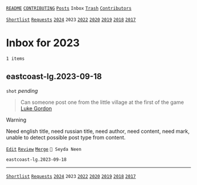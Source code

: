 [`README`](../../README.md) [`CONTRIBUTING`](../../CONTRIBUTING.md) [`Posts`](../posts/index.md) `Inbox` [`Trash`](../trash/index.md) [`Contributors`](../contributors.md)

[`Shortlist`](shortlist.md) [`Requests`](requests.md) [`2024`](index.md) `2023` [`2022`](2022.md) [`2020`](2020.md) [`2019`](2019.md) [`2018`](2018.md) [`2017`](2017.md)

# Inbox for 2023

`1 items`

## <span id="eastcoast-lg.2023-09-18">eastcoast-lg.2023-09-18</span>

`shot` _pending_

> Can someone post one from the little village at the first of the game  
> [Luke Gordon](../contributors.md#eastcoast-lg "2023-09-18")

> [!WARNING]
> Need english title, need russian title, need author, need content, need mark, unable to detect possible post type from content.

[`Edit`](https://github.com/dehero/mwscr/issues/new?labels=editing&amp;template=editing.yml&amp;title=eastcoast-lg.2023-09-18&amp;postContent=&amp;postTitle=&amp;postTitleRu=&amp;postAuthor=&amp;postType=shot&amp;postEngine=&amp;postAddon=&amp;postTags=&amp;postLocation=Seyda+Neen&amp;postMark=&amp;postViolation=&amp;postTrash=&amp;postRequest=Can+someone+post+one+from+the+little+village+at+the+first+of+the+game) [`Review`](https://github.com/dehero/mwscr/issues/new?labels=review&amp;template=review.yml&amp;title=eastcoast-lg.2023-09-18) [`Merge`](https://github.com/dehero/mwscr/issues/new?labels=merging&amp;template=merging.yml&amp;title=eastcoast-lg.2023-09-18) `📍 Seyda Neen`

```
eastcoast-lg.2023-09-18
```

---

[`Shortlist`](shortlist.md) [`Requests`](requests.md) [`2024`](index.md) `2023` [`2022`](2022.md) [`2020`](2020.md) [`2019`](2019.md) [`2018`](2018.md) [`2017`](2017.md)
